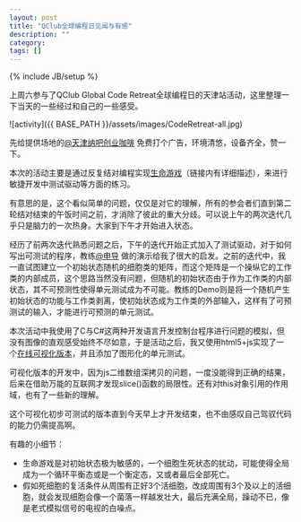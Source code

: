 ```yaml
---
layout: post
title: "QClub全球编程日见闻与有感"
description: ""
category: 
tags: []
---
```

{% include JB/setup %}

上周六参与了QClub Global Code Retreat全球编程日的天津站活动，这里整理一下当天的一些经过和自己的一些感受。   

![activity]({{ BASE_PATH }}/assets/images/CodeRetreat-all.jpg)

先给提供场地的[@天津纳吧创业咖啡](http://www.weibo.com/nsdkb) 免费打个广告，环境清悠，设备齐全，赞一下。

本次的活动主要是通过反复结对编程实现[生命游戏](http://zh.wikipedia.org/zh-cn/%E7%94%9F%E5%91%BD%E6%B8%B8%E6%88%8F)（链接内有详细描述），来进行敏捷开发中测试驱动等方面的练习。

有意思的是，这个看似简单的问题，仅仅是对它的理解，所有的参会者们直到第二轮结对结束的午饭时间之前，才消除了彼此的重大分歧。可以说上午的两次迭代几乎只是脑力的一次热身。大家到下午才开始进入状态。

经历了前两次迭代熟悉问题之后，下午的迭代开始正式加入了测试驱动，对于如何写出可测试的程序，教练[@申导](http://www.weibo.com/u/1001863751) 做的演示给我了很大的启发。之前的迭代中，我一直试图建立一个初始状态随机的细胞类的矩阵，而这个矩阵是一个操纵它的工作类的内部成员，这个思路当然没有问题，但随机的初始状态由于作为工作类的内部状态，其不可预测性使得单元测试成为不可能。教练的Demo则是将一个随机产生初始状态的功能与工作类剥离，使初始状态成为工作类的外部输入，这样有了可预测试的输入，才能进行可预测的单元测试。

本次活动中我使用了C与C#这两种开发语言开发控制台程序进行问题的模拟，但没有图像的直观感受始终不尽如意，于是活动之后，我又使用html5+js实现了一个[在线可视化版本](http://htmlexercises.ap01.aws.af.cm/201312/game-of-life.html)，并且添加了图形化的单元测试。

可视化版本的开发中，因为js二维数组深拷贝的问题，一度没能得到正确的结果，后来在借助万能的互联网才发现slice()函数的局限性。还有对this对象引用的作用域，也有了一些新的理解。

这个可视化初步可测试的版本直到今天早上才开发结束，也不由感叹自己驾驭代码的能力仍需提高啊。

有趣的小细节：   

* 生命游戏是对初始状态极为敏感的，一个细胞生死状态的扰动，可能使得全局成为一个循环平衡态或是一个衡定态，又或者最后全部死亡。
* 假如死细胞的复活条件从周围有正好3个活细胞，改成周围有3个及以上的活细胞，就会发现细胞会像一个菌落一样越发壮大，最后充满全局，躁动不已，像是老式模拟信号的电视的白噪点。